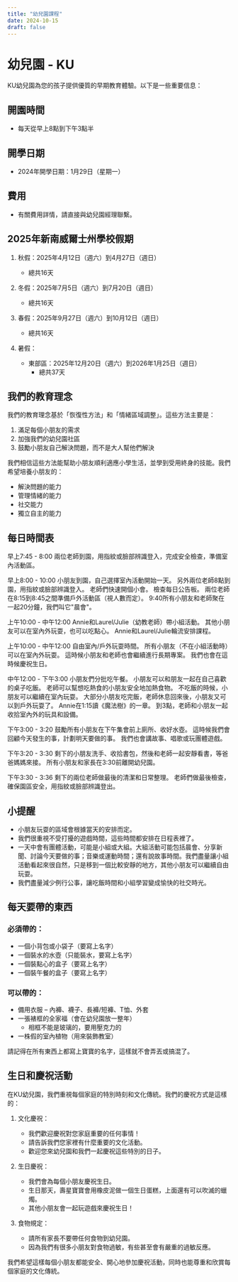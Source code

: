 ```yaml
---
title: "幼兒園課程"
date: 2024-10-15
draft: false
---
```


# 幼兒園 - KU

KU幼兒園為您的孩子提供優質的早期教育體驗。以下是一些重要信息：

## 開園時間
- 每天從早上8點到下午3點半

## 開學日期
- 2024年開學日期：1月29日（星期一）

## 費用
- 有關費用詳情，請直接與幼兒園經理聯繫。

## 2025年新南威爾士州學校假期

1. 秋假：2025年4月12日（週六）到4月27日（週日）
   - 總共16天

2. 冬假：2025年7月5日（週六）到7月20日（週日）
   - 總共16天

3. 春假：2025年9月27日（週六）到10月12日（週日）
   - 總共16天

4. 暑假：
   - 東部區：2025年12月20日（週六）到2026年1月25日（週日）
     - 總共37天

## 我們的教育理念

我們的教育理念基於「恢復性方法」和「情緒區域調整」。這些方法主要是：

1. 滿足每個小朋友的需求
2. 加強我們的幼兒園社區
3. 鼓勵小朋友自己解決問題，而不是大人幫他們解決

我們相信這些方法能幫助小朋友順利適應小學生活，並學到受用終身的技能。我們希望培養小朋友的：

- 解決問題的能力
- 管理情緒的能力
- 社交能力
- 獨立自主的能力

## 每日時間表

早上7:45 - 8:00
兩位老師到園，用指紋或臉部辨識登入，完成安全檢查，準備室內活動區。

早上8:00 - 10:00
小朋友到園，自己選擇室內活動開始一天。
另外兩位老師8點到園，用指紋或臉部辨識登入。
老師們快速開個小會。
檢查每日公告板。
兩位老師在8:15到8:45之間準備戶外活動區（視人數而定）。
9:40所有小朋友和老師聚在一起20分鐘，我們叫它"晨會"。

上午10:00 - 中午12:00
Annie和Laurel/Julie（幼教老師）帶小組活動。
其他小朋友可以在室內外玩耍，也可以吃點心。
Annie和Laurel/Julie輪流安排課程。

上午10:00 - 中午12:00
自由室內/戶外玩耍時間。
所有小朋友（不在小組活動時）可以在室內外玩耍。
這時候小朋友和老師也會繼續進行長期專案。
我們也會在這時候慶祝生日。

中午12:00 - 下午3:00
小朋友們分批吃午餐。
小朋友可以和朋友一起在自己喜歡的桌子吃飯。
老師可以幫想吃熱食的小朋友安全地加熱食物。
不吃飯的時候，小朋友可以繼續在室內玩耍。
大部分小朋友吃完飯，老師休息回來後，小朋友又可以到戶外玩耍了。
Annie在1:15讀《魔法樹》的一章。
到3點，老師和小朋友一起收拾室內外的玩具和設備。

下午3:00 - 3:20
鼓勵所有小朋友在下午集會前上廁所、收好水壺。
這時候我們會回顧今天發生的事，計劃明天要做的事。
我們也會講故事、唱歌或玩團體遊戲。

下午3:20 - 3:30
剩下的小朋友洗手、收拾書包，然後和老師一起安靜看書，等爸爸媽媽來接。
所有小朋友和家長在3:30前離開幼兒園。

下午3:30 - 3:36
剩下的兩位老師做最後的清潔和日常整理。
老師們做最後檢查，確保園區安全，用指紋或臉部辨識登出。

## 小提醒

- 小朋友玩耍的區域會根據當天的安排而定。
- 我們很重視不受打擾的遊戲時間，這些時間都安排在日程表裡了。
- 一天中會有團體活動，可能是小組或大組。大組活動可能包括晨會、分享新聞、討論今天要做的事；音樂或運動時間；還有說故事時間。我們盡量讓小組活動看起來很自然，只是移到一個比較安靜的地方，其他小朋友可以繼續自由玩耍。
- 我們盡量減少例行公事，讓吃飯時間和小組學習變成愉快的社交時光。

## 每天要帶的東西

### 必須帶的：
- 一個小背包或小袋子（要寫上名字）
- 一個裝水的水壺（只能裝水，要寫上名字）
- 一個裝點心的盒子（要寫上名字）
- 一個裝午餐的盒子（要寫上名字）

### 可以帶的：
- 備用衣服 – 內褲、襪子、長褲/短褲、T恤、外套
- 一張裱框的全家福（會在幼兒園放一整年）
  - 相框不能是玻璃的，要用壓克力的
- 一株假的室內植物（用來裝飾教室）

請記得在所有東西上都寫上寶寶的名字，這樣就不會弄丟或搞混了。

## 生日和慶祝活動

在KU幼兒園，我們重視每個家庭的特別時刻和文化傳統。我們的慶祝方式是這樣的：

1. 文化慶祝：
   - 我們歡迎慶祝對您家庭重要的任何事情！
   - 請告訴我們您家裡有什麼重要的文化活動。
   - 歡迎您來幼兒園和我們一起慶祝這些特別的日子。

2. 生日慶祝：
   - 我們會為每個小朋友慶祝生日。
   - 生日那天，壽星寶寶會用橡皮泥做一個生日蛋糕，上面還有可以吹滅的蠟燭。
   - 其他小朋友會一起玩遊戲來慶祝生日！

3. 食物規定：
   - 請所有家長不要帶任何食物到幼兒園。
   - 因為我們有很多小朋友對食物過敏，有些甚至會有嚴重的過敏反應。

我們希望這樣每個小朋友都能安全、開心地參加慶祝活動，同時也能尊重和欣賞每個家庭的文化傳統。

